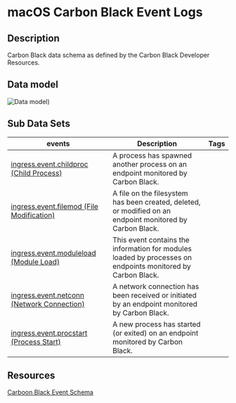# macOS Carbon Black Event Logs

## Description
Carbon Black data schema as defined by the Carbon Black Developer Resources.


## Data model
![Data model](/resources/images/CarbonBlackDataModel.png|width=900))

## Sub Data Sets
|events|Description|Tags|
|---|---|---|
|[ingress.event.childproc (Child Process)](events/README.md)|A process has spawned another process on an endpoint monitored by Carbon Black.||
|[ingress.event.filemod (File Modification)](events/README.md)|A file on the filesystem has been created, deleted, or modified on an endpoint monitored by Carbon Black.||
|[ingress.event.moduleload (Module Load)](events/README.md)|This event contains the information for modules loaded by processes on endpoints monitored by Carbon Black.||
|[ingress.event.netconn (Network Connection)](events/README.md)|A network connection has been received or initiated by an endpoint monitored by Carbon Black.||
|[ingress.event.procstart (Process Start)](events/README.md)|A new process has started (or exited) on an endpoint monitored by Carbon Black.||

## Resources
[Carboon Black Event Schema](https://developer.carbonblack.com/reference/enterprise-response/event-forwarder/event-schema/)